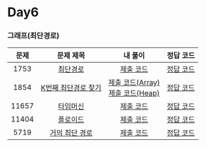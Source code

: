 # Day6

### 그래프(최단경로)

| 문제 | 문제 제목 | 내 풀이 | 정답 코드 |
| :--: | :--: | :--: | :--: |
| 1753 | [최단경로](https://www.acmicpc.net/problem/1753) | [제출 코드](./1753.java) | [정답 코드](./sol/1753_sol.java) |
| 1854 | [K번째 최단경로 찾기](https://www.acmicpc.net/problem/1854) | [제출 코드(Array)](./1854.java) <br> [제출 코드(Heap)](./1854-2.java)| [정답 코드](./sol/1854_sol.java) |
| 11657 | [타임머신](https://www.acmicpc.net/problem/11657) | [제출 코드](./11657.java) | [정답 코드](./sol/11657_sol.java) |
| 11404 | [플로이드](https://www.acmicpc.net/problem/11404) | [제출 코드](./11404.java) | [정답 코드](./sol/11404_sol.java) |
| 5719 | [거의 최단 경로](https://www.acmicpc.net/problem/5719) | [제출 코드](./5719.java) | [정답 코드](./sol/5719_sol.java) |
